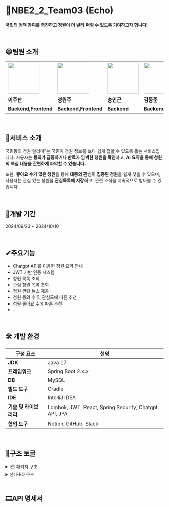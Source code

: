 # 📢NBE2_2_Team03 (Echo)

**국민의 정책 참여를 촉진하고 청원이 더 널리 퍼질 수 있도록 기여하고자 합니다!**

<br>

## 😀팀원 소개

<table>
  <tr>
    <td>
        <a href="https://github.com/juchan204">
            <img src="https://avatars.githubusercontent.com/u/127003137?v=4" width="100px" />
        </a>
    </td>
    <td>
        <a href="https://github.com/jooinjoo">
            <img src="https://avatars.githubusercontent.com/u/177445328?v=4" width="100px" />
        </a>
    </td>
    <td>
        <a href="https://github.com/Song-min-geun">
            <img src="https://avatars.githubusercontent.com/u/164311387?v=4" width="100px" />
        </a>
    </td>
    <td>
        <a href="https://github.com/kimdongjoon-web">
            <img src="https://avatars.githubusercontent.com/u/176230828?v=4" width="100px" />
        </a>
    </td>
    <td>
        <a href="https://github.com/usernameme0w">
            <img src="https://avatars.githubusercontent.com/u/163955522?v=4" width="100px" />
        </a>
    </td>
    <td>
        <a href="https://github.com/Wenpe77">
            <img src="https://avatars.githubusercontent.com/u/105703574?v=4" width="100px" />
        </a>
    </td>
  </tr>
  <tr>
    <td><b>이주찬</b></td>
    <td><b>정원주</b></td>
    <td><b>송민근</b></td>
    <td><b>김동준</b></td>
    <td><b>강수민</b></td>
    <td><b>위성운</b></td>
  </tr>
  <tr>
    <td><b>Backend,Frontend</b></td>
    <td><b>Backend,Frontend</b></td>
    <td><b>Backend</b></td>
    <td><b>Backend</b></td>
    <td><b>Backend</b></td>
    <td><b>Backend</b></td>
  </tr>
</table>
<br>

## 📝서비스 소개

국민동의 청원 알리미"는 국민이 청원 정보를 보다 쉽게 접할 수 있도록 돕는 서비스입니다.
사용자는 **동의가 급증하거나 만료가 임박한 청원을 확인**하고, **AI 요약을 통해 청원의 핵심 내용을 간편하게 파악할 수 있습니다.**

또한, **좋아요 수가 많은 청원**을 통해 **대중의 관심이 집중된 청원**을 쉽게 찾을 수 있으며, 사용자는 관심 있는 청원을 **관심목록에 저장**하고, 관련 소식을 지속적으로 받아볼 수 있습니다.

<br>

## 🧾**개발 기간**

2024/09/23 ~ 2024/10/10

<br>

## ✔주요기능

- Chatgpt API를 이용한 청원 요약 안내
- JWT 기반 인증 시스템
- 청원 목록 조회
- 관심 청원 목록 조회
- 청원 관련 뉴스 제공
- 청원 동의 수 및 관심도에 따른 추천
- 청원 좋아요 수에 따른 추천
- ...

<br>

## 🛠 개발 환경

| **구성 요소**      | **설명**                                                |
|----------------|-------------------------------------------------------|
| **JDK**        | Java 17                                               |
| **프레임워크**      | Spring Boot 2.x.x                                     |
| **DB**         | MySQL                                                 |
| **빌드 도구**      | Gradle                                                |
| **IDE**        | IntelliJ IDEA                                         |
| **기술 및 라이브러리** | Lombok, JWT, React, Spring Security, Chatgpt API, JPA |
| **협업 도구**      | Notion, GitHub, Slack                                 |

<br>

## 📁구조 토글

<details>
  <summary>📦 패키지 구조 </summary>
📦src
 ┣ main<br/>
 ┃ ┣ java<br/>
 ┃ ┃ ┗ com<br/>
 ┃ ┃ ┃ ┗ example<br/>
 ┃ ┃ ┃ ┃ ┗ echo<br/>
 ┃ ┃ ┃ ┃ ┃ ┣ domain<br/>
 ┃ ┃ ┃ ┃ ┃ ┃ ┣ inquiry<br/>
 ┃ ┃ ┃ ┃ ┃ ┃ ┃ ┣ controller<br/>
 ┃ ┃ ┃ ┃ ┃ ┃ ┃ ┣ dto<br/>
 ┃ ┃ ┃ ┃ ┃ ┃ ┃ ┃ ┣ request<br/>
 ┃ ┃ ┃ ┃ ┃ ┃ ┃ ┃ ┗ response<br/>
 ┃ ┃ ┃ ┃ ┃ ┃ ┃ ┣ entity<br/>
 ┃ ┃ ┃ ┃ ┃ ┃ ┃ ┣ repository<br/>
 ┃ ┃ ┃ ┃ ┃ ┃ ┃ ┗ service<br/>
 ┃ ┃ ┃ ┃ ┃ ┃ ┣ interest<br/>
 ┃ ┃ ┃ ┃ ┃ ┃ ┃ ┗ entity<br/>
 ┃ ┃ ┃ ┃ ┃ ┃ ┣ member<br/>
 ┃ ┃ ┃ ┃ ┃ ┃ ┃ ┣ controller<br/>
 ┃ ┃ ┃ ┃ ┃ ┃ ┃ ┃ ┣ advice<br/>
 ┃ ┃ ┃ ┃ ┃ ┃ ┃ ┣ dto<br/>
 ┃ ┃ ┃ ┃ ┃ ┃ ┃ ┃ ┣ request<br/>
 ┃ ┃ ┃ ┃ ┃ ┃ ┃ ┃ ┣ response<br/>
 ┃ ┃ ┃ ┃ ┃ ┃ ┃ ┣ entity<br/>
 ┃ ┃ ┃ ┃ ┃ ┃ ┃ ┣ repository<br/>
 ┃ ┃ ┃ ┃ ┃ ┃ ┃ ┗ service<br/>
 ┃ ┃ ┃ ┃ ┃ ┃ ┗ petition<br/>
 ┃ ┃ ┃ ┃ ┃ ┃ ┃ ┣ controller<br/>
 ┃ ┃ ┃ ┃ ┃ ┃ ┃ ┣ crawling<br/>
 ┃ ┃ ┃ ┃ ┃ ┃ ┃ ┣ dto<br/>
 ┃ ┃ ┃ ┃ ┃ ┃ ┃ ┃ ┣ request<br/>
 ┃ ┃ ┃ ┃ ┃ ┃ ┃ ┃ ┗ response<br/>
 ┃ ┃ ┃ ┃ ┃ ┃ ┃ ┣ entity<br/>
 ┃ ┃ ┃ ┃ ┃ ┃ ┃ ┣ repository<br/>
 ┃ ┃ ┃ ┃ ┃ ┃ ┃ ┗ service<br/>
 ┃ ┃ ┃ ┃ ┃ ┣ global<br/>
 ┃ ┃ ┃ ┃ ┃ ┃ ┣ advice<br/>
 ┃ ┃ ┃ ┃ ┃ ┃ ┣ api<br/>
 ┃ ┃ ┃ ┃ ┃ ┃ ┣ config<br/>
 ┃ ┃ ┃ ┃ ┃ ┃ ┣ exception<br/>
 ┃ ┃ ┃ ┃ ┃ ┃ ┣ security<br/>
 ┃ ┃ ┃ ┃ ┃ ┃ ┃ ┣ auth<br/>
 ┃ ┃ ┃ ┃ ┃ ┃ ┃ ┣ filter<br/>
 ┃ ┃ ┃ ┃ ┃ ┃ ┃ ┗ util<br/>
 ┃ ┃ ┃ ┃ ┃ ┃ ┗ util<br/>
 ┃ ┣ react<br/>
 ┃ ┃ ┣ public<br/>
 ┃ ┃ ┣ src<br/>
 ┃ ┃ ┃ ┣ assets<br/>
 ┃ ┃ ┃ ┣ components<br/>
 ┃ ┃ ┃ ┣ css<br/>
 ┃ ┗ resources<br/>
 ┃ ┃ ┣ static<br/>
 ┃ ┃ ┃ ┗ images<br/>
 ┗ test<br/>
 ┃ ┗ java<br/>
 ┃ ┃ ┗ com<br/>
 ┃ ┃ ┃ ┗ example<br/>
 ┃ ┃ ┃ ┃ ┗ echo<br/>
 ┃ ┃ ┃ ┃ ┃ ┣ domain<br/>
 ┃ ┃ ┃ ┃ ┃ ┃ ┣ inquiry<br/>
 ┃ ┃ ┃ ┃ ┃ ┃ ┃ ┣ repository<br/>
 ┃ ┃ ┃ ┃ ┃ ┃ ┃ ┗ service<br/>
 ┃ ┃ ┃ ┃ ┃ ┃ ┣ member<br/>
 ┃ ┃ ┃ ┃ ┃ ┃ ┃ ┣ repository<br/>
 ┃ ┃ ┃ ┃ ┃ ┃ ┃ ┗ service<br/>
 ┃ ┃ ┃ ┃ ┃ ┃ ┗ petition<br/>
 ┃ ┃ ┃ ┃ ┃ ┃ ┃ ┗ service<br/>
</details>
<details>
  <summary>📦 ERD 구조 </summary>
<img alt="echo_ERD" src="https://github.com/user-attachments/assets/85a72517-dcfb-4f94-a96d-c5bf90a65072">
</details>

<br>

## 🎞API 명세서

<br>
